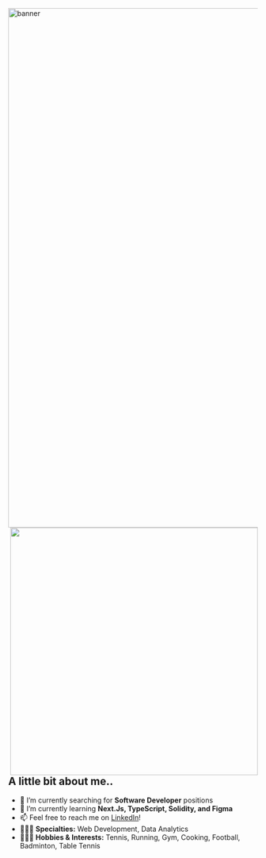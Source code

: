 <img width="1049" alt="banner" src="https://github.com/ruzzelwidjaja/ruzzelwidjaja/assets/66968862/0b0a4778-e251-415b-bc8a-e6319300cdc7">
<!-- https://community.dataquest.io/t/create-your-readme-banner-for-github/567809 -->

<!-- <img align='right' src="https://user-images.githubusercontent.com/74038190/235224431-e8c8c12e-6826-47f1-89fb-2ddad83b3abf.gif" width="300"> -->
<img align='right' src="https://user-images.githubusercontent.com/74038190/212750155-3ceddfbd-19d3-40a3-87af-8d329c8323c4.gif" width="500">
<!-- Artist: @deekaymotion -->
<!-- https://github.com/Anmol-Baranwal/Cool-GIFs-For-GitHub/blob/main/README.md -->

<!-- **ruzzelwidjaja/ruzzelwidjaja** is a ✨ _special_ ✨ repository because its `README.md` (this file) appears on your GitHub profile. -->


## A little bit about me..

- 🔭 I’m currently searching for **Software Developer** positions
- 🌱 I’m currently learning **Next.Js, TypeScript, Solidity, and Figma**
- 📫 Feel free to reach me on [LinkedIn](https://linkedin.com/in/ruzzelwidjaja)!
- 👨🏻‍💻 **Specialties:** Web Development, Data Analytics
- 🏃🏻‍♂️ **Hobbies & Interests:** Tennis, Running, Gym, Cooking, Football, Badminton, Table Tennis
